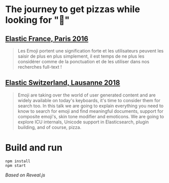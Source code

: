 # The journey to get pizzas while looking for "🍕"


## [Elastic France, Paris 2016](https://www.meetup.com/fr-FR/ElasticFR/events/235507243/)

> Les Emoji portent une signification forte et les utilisateurs peuvent les saisir de plus en plus simplement, il est temps de ne plus les considérer comme de la ponctuation et de les utiliser dans nos recherches full-text !

## [Elastic Switzerland, Lausanne 2018](https://www.meetup.com/fr-FR/elastic-switzerland/events/249860959/)

> Emoji are taking over the world of user generated content and are widely available on today's keyboards, it's time to consider them for search too. In this talk we are going to explain everything you need to know to search for emoji and find meaningful documents, support for composite emoji's, skin tone modifier and emoticons. We are going to explore ICU internals, Unicode support in Elasticsearch, plugin building, and of course, pizza.

# Build and run

```
npm install
npm start
```

*Based on Reveal.js*
